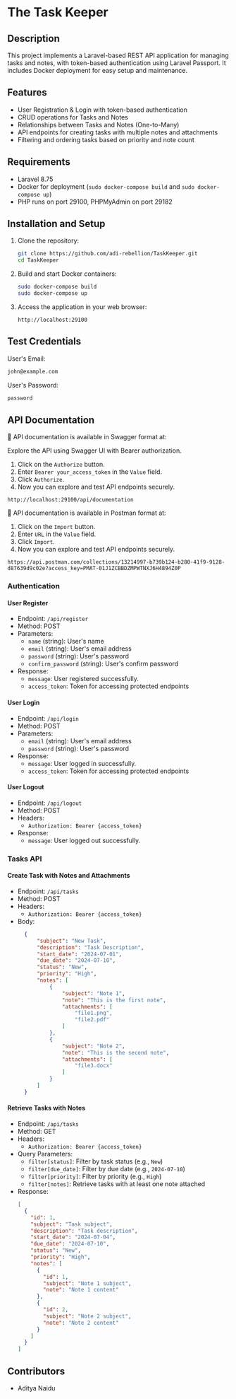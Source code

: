 # The Task Keeper

## Description

This project implements a Laravel-based REST API application for managing tasks and notes, with token-based authentication using Laravel Passport. It includes Docker deployment for easy setup and maintenance.

## Features

- User Registration & Login with token-based authentication
- CRUD operations for Tasks and Notes
- Relationships between Tasks and Notes (One-to-Many)
- API endpoints for creating tasks with multiple notes and attachments
- Filtering and ordering tasks based on priority and note count

## Requirements

- Laravel 8.75
- Docker for deployment (`sudo docker-compose build` and `sudo docker-compose up`)
- PHP runs on port 29100, PHPMyAdmin on port 29182

## Installation and Setup

1. Clone the repository:

   ```bash
   git clone https://github.com/adi-rebellion/TaskKeeper.git
   cd TaskKeeper
   ```

2. Build and start Docker containers:

   ```bash
   sudo docker-compose build
   sudo docker-compose up
   ```

3. Access the application in your web browser:

   ```
   http://localhost:29100
   ```


## Test Credentials

   User's Email:

   ```bash
   john@example.com
   ```
  User's Password:

   ```bash
   password
   ```



## API Documentation

📘 API documentation is available in Swagger format at:

Explore the API using Swagger UI with Bearer authorization.

1. Click on the `Authorize` button.
2. Enter `Bearer your_access_token` in the `Value` field.
3. Click `Authorize`.
4. Now you can explore and test API endpoints securely.


```
http://localhost:29100/api/documentation
```

📘 API documentation is available in Postman format at:

 
1. Click on the `Import` button.
2. Enter `URL` in the `Value` field.
3. Click `Import`.
4. Now you can explore and test API endpoints securely.


```
https://api.postman.com/collections/13214997-b739b124-b280-41f9-9128-d87639d9c02e?access_key=PMAT-01J1ZCBBDZMPWTNXJ6H4894Z0P
```



### Authentication

#### User Register
- Endpoint: `/api/register`
- Method: POST
- Parameters:
  - `name` (string): User's name
  - `email` (string): User's email address
  - `password` (string): User's password
  - `confirm_password` (string): User's confirm password
- Response:
  - `message`: User registered successfully. 
  - `access_token`: Token for accessing protected endpoints

#### User Login
- Endpoint: `/api/login`
- Method: POST
- Parameters:
  - `email` (string): User's email address
  - `password` (string): User's password
- Response:
  - `message`: User logged in successfully. 
  - `access_token`: Token for accessing protected endpoints

#### User Logout
- Endpoint: `/api/logout`
- Method: POST
- Headers:
  - `Authorization: Bearer {access_token}`
- Response:
  - `message`: User logged out successfully. 

### Tasks API

#### Create Task with Notes and Attachments

- Endpoint: `/api/tasks`
- Method: POST
- Headers:
  - `Authorization: Bearer {access_token}`
- Body:
  ```json
    {
        "subject": "New Task",
        "description": "Task Description",
        "start_date": "2024-07-01",
        "due_date": "2024-07-10",
        "status": "New",
        "priority": "High",
        "notes": [
            {
                "subject": "Note 1",
                "note": "This is the first note",
                "attachments": [
                    "file1.png",
                    "file2.pdf"
                ]
            },
            {
                "subject": "Note 2",
                "note": "This is the second note",
                "attachments": [
                    "file3.docx"
                ]
            }
        ]
    }   
  ```

#### Retrieve Tasks with Notes

- Endpoint: `/api/tasks`
- Method: GET
- Headers:
  - `Authorization: Bearer {access_token}`
- Query Parameters:
  - `filter[status]`: Filter by task status (e.g., `New`)
  - `filter[due_date]`: Filter by due date (e.g., `2024-07-10`)
  - `filter[priority]`: Filter by priority (e.g., `High`)
  - `filter[notes]`: Retrieve tasks with at least one note attached
- Response:
  ```json
  [
    {
      "id": 1,
      "subject": "Task subject",
      "description": "Task description",
      "start_date": "2024-07-04",
      "due_date": "2024-07-10",
      "status": "New",
      "priority": "High",
      "notes": [
        {
          "id": 1,
          "subject": "Note 1 subject",
          "note": "Note 1 content"
        },
        {
          "id": 2,
          "subject": "Note 2 subject",
          "note": "Note 2 content"
        }
      ]
    }
  ]
  ```

## Contributors

- Aditya Naidu

